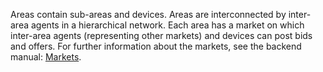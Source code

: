 Areas contain sub-areas and devices. Areas are interconnected by inter-area agents in a hierarchical network. Each area has a market on which inter-area agents (representing other markets) and devices can post bids and offers. For further information about the markets, see the backend manual: [Markets](markets.md).